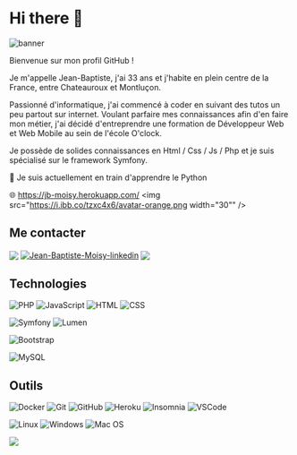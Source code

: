 # Hi there 👋

<!--
**Jean-BaptisteM/Jean-BaptisteM** is a ✨ _special_ ✨ repository because its `README.md` (this file) appears on your GitHub profile.

Here are some ideas to get you started:

- 🔭 I’m currently working on ...
- 🌱 I’m currently learning ...
- 👯 I’m looking to collaborate on ...
- 🤔 I’m looking for help with ...
- 💬 Ask me about ...
- 📫 How to reach me: ...
- 😄 Pronouns: ...
- ⚡ Fun fact: ...
-->
![banner](https://i.ibb.co/9yhF77X/Vintage-Machine-crire-Linkedin-Banni-re-1.png)

Bienvenue sur mon profil GitHub !

Je m'appelle Jean-Baptiste, j'ai 33 ans et j'habite en plein centre de la France, entre Chateauroux et Montluçon.

Passionné d'informatique, j'ai commencé à coder en suivant des tutos un peu partout sur internet. Voulant parfaire mes connaissances afin d'en faire mon métier, j'ai décidé d'entreprendre une formation de Développeur Web et Web Mobile au sein de l'école O'clock.

Je possède de solides connaissances en Html / Css / Js / Php et je suis spécialisé sur le framework Symfony.

🌱 Je suis actuellement en train d'apprendre le Python

🌐 https://jb-moisy.herokuapp.com/ <img src="https://i.ibb.co/tzxc4x6/avatar-orange.png width="30"" />

## Me contacter

<a href="mailto:jbmoisy.dev@gmail.com" target="blank"><img align="center" src="https://img.shields.io/badge/gmail-D14836?style=for-the-badge&logo=gmail&logoColor=white" /></a>
<a href="https://www.linkedin.com/in/jean-baptiste-moisy/" target="blank"><img align="center" src="https://img.shields.io/badge/-LinkedIn-0077B5?style=for-the-badge&logo=Linkedin&logoColor=white&link=https://www.linkedin.com/in/jean-baptiste-moisy/" alt="Jean-Baptiste-Moisy-linkedin"/></a>
<a href="https://twitter.com/JeanBabMsy" target="blank"><img align="center" src="https://img.shields.io/badge/Twitter-%231DA1F2.svg?style=for-the-badge&logo=Twitter&logoColor=white" /></a>

## Technologies

![PHP](https://img.shields.io/badge/PHP-777BB4?style=for-the-badge&logo=php&logoColor=white) 
![JavaScript](https://img.shields.io/badge/JavaScript-F7DF1E?style=for-the-badge&logo=javascript&logoColor=black) 
![HTML](https://img.shields.io/badge/HTML-E34F26?style=for-the-badge&logo=html5&logoColor=white) 
![CSS](https://img.shields.io/badge/CSS-1572B6?&style=for-the-badge&logo=css3&logoColor=white) 

![Symfony](https://img.shields.io/badge/Symfony-092E20?style=for-the-badge&logo=symfony&logoColor=white)
![Lumen](https://img.shields.io/badge/Lumen-FF2D20?style=for-the-badge&logo=lumen&logoColor=white)

![Bootstrap](https://img.shields.io/badge/Bootstrap-563D7C?style=for-the-badge&logo=bootstrap&logoColor=white)

![MySQL](https://img.shields.io/badge/MySQL-4479A1?style=for-the-badge&logo=mysql&logoColor=white)

## Outils

![Docker](https://img.shields.io/badge/docker-%230db7ed.svg?style=for-the-badge&logo=docker&logoColor=white)
![Git](https://img.shields.io/badge/Git-F05032?style=for-the-badge&logo=git&logoColor=white)
![GitHub](https://img.shields.io/badge/GitHub-100000?style=for-the-badge&logo=github&logoColor=white)
![Heroku](https://img.shields.io/badge/Heroku-6762a6?style=for-the-badge&logo=heroku&logoColor=white)
![Insomnia](https://img.shields.io/badge/Insomnia-5600cd?style=for-the-badge&logo=insomnia&logoColor=white)
![VSCode](https://img.shields.io/badge/VSCode-007ACC?style=for-the-badge&logo=visual-studio-code&logoColor=white)

![Linux](https://img.shields.io/badge/Linux-FCC624?style=for-the-badge&logo=linux&logoColor=white)
![Windows](https://img.shields.io/badge/Windows-0078D6?style=for-the-badge&logo=windows&logoColor=white)
![Mac OS](https://img.shields.io/badge/mac%20os-000000?style=for-the-badge&logo=macos&logoColor=F0F0F0)

![](https://komarev.com/ghpvc/?username=Jean-BaptisteM&color=1a1b27)

